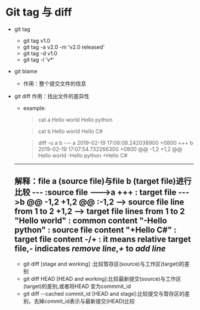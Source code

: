 ﻿# Git tag 与 diff

* git tag
  * git tag v1.0
  * git tag -a v2.0 -m 'v2.0 released'
  * git tag -d v1.0
  * git tag -l 'v*'
 
* git blame <file>
  * 作用：整个提交文件的信息

* git diff
  作用：找出文件的差异性
  * example:
    > cat a
    Hello world
    Hello python

    > cat b
    Hello world
    Hello C#

    > diff -u a b
    --- a   2019-02-19 17:08:08.242038900 +0800
    +++ b   2019-02-19 17:07:54.732266300 +0800
    @@ -1,2 +1,2 @@
    Hello world
    -Hello python
    +Hello C#
   ---
     解释：file a (source file)与file b (target file)进行比较
          --- :source file --->a
	  +++ : target file --->b
	  @@ -1,2 +1,2 @@ :-1,2 --> source file line from 1 to 2
	                   +1,2 --> target file lines from 1 to 2
   	  "Hello world" : common content
	  "-Hello python" : source file content
	  "+Hello C#" : target file content
	  -/+ : it means relative target file,*-* indicates *remove line*,*+* to *add line*
   ---
  * git diff [stage and working] :比较暂存区(source)与工作区(target)的差别
  * git diff HEAD [HEAD and working]:比较最新提交(source)与工作区(target)的差别,或者将HEAD 变为commmit_id
  * git diff --cached commit_id [HEAD and stage]:比较提交与暂存区的差别，去掉commit_id表示与最新提交(HEAD)比较
  

